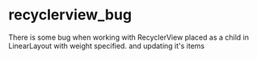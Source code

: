# recyclerview_bug
There is some bug when working with RecyclerView placed as a child in LinearLayout with weight specified. and updating it's items
